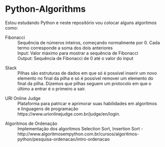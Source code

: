 # Python-Algorithms

Estou estudando Python e neste repositório vou colocar alguns algoritmos como:
<dl>
  <dt>Fibonacci</dt>
  <dd>Sequência de números inteiros, começando normalmente por 0. Cada termo corresponde a soma dos dois anteriores</dd>
  <dd>Input: Valor máximo para mostrar a sequência de Fibonacci</dd>
  <dd>Output: Sequência de Fibonacci de 0 até o valor do input</dd>
</dl>

<dl>
  <dt>Stack</dt>
  <dd>Pilhas são estruturas de dados em que só é possível inserir um novo elemento no final da pilha e só é possível remover um elemento do final da pilha. Dizemos que pilhas seguem um protocolo em que o último a entrar é o primeiro a sair.</dd>
</dl>

<dl>
  <dt>URI Online Judge</dt>
  <dd>Plataforma para patricar e aprimorar suas habilidades em algoritmos e linguagens de programação https://www.urionlinejudge.com.br/judge/en/login.</dd>
</dl>


<dl>
  <dt>Algoritmos de Ordenação</dt>
  <dd>Implementação dos algoritmos Selection Sort, Insertion Sort - http://www.algoritmosempython.com.br/cursos/algoritmos-python/pesquisa-ordenacao/intro-ordenacao</dd>
</dl>
